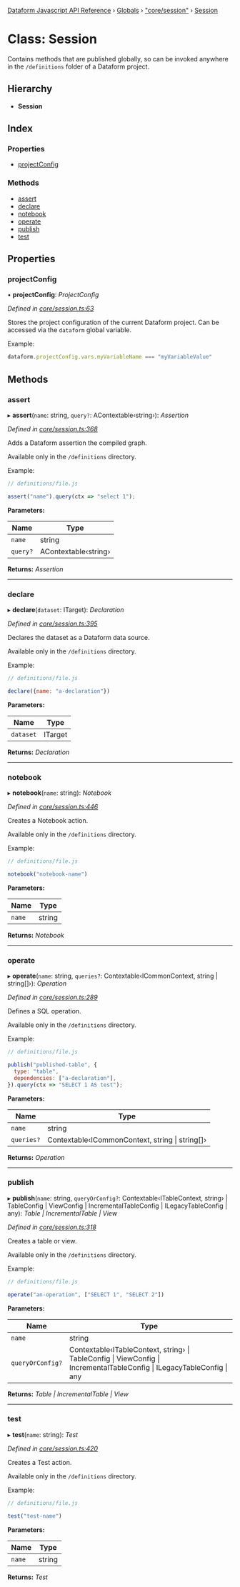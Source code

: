 [Dataform Javascript API Reference](../README.md) › [Globals](../globals.md) › ["core/session"](../modules/_core_session_.md) › [Session](_core_session_.session.md)

# Class: Session

Contains methods that are published globally, so can be invoked anywhere in the `/definitions`
folder of a Dataform project.

## Hierarchy

* **Session**

## Index

### Properties

* [projectConfig](_core_session_.session.md#projectconfig)

### Methods

* [assert](_core_session_.session.md#assert)
* [declare](_core_session_.session.md#declare)
* [notebook](_core_session_.session.md#notebook)
* [operate](_core_session_.session.md#operate)
* [publish](_core_session_.session.md#publish)
* [test](_core_session_.session.md#test)

## Properties

###  projectConfig

• **projectConfig**: *ProjectConfig*

*Defined in [core/session.ts:63](https://github.com/dataform-co/dataform/blob/e80f2e1c/core/session.ts#L63)*

Stores the project configuration of the current Dataform project. Can be accessed via the
`dataform` global variable.

Example:

```js
dataform.projectConfig.vars.myVariableName === "myVariableValue"
```

## Methods

###  assert

▸ **assert**(`name`: string, `query?`: AContextable‹string›): *Assertion*

*Defined in [core/session.ts:368](https://github.com/dataform-co/dataform/blob/e80f2e1c/core/session.ts#L368)*

Adds a Dataform assertion the compiled graph.

Available only in the `/definitions` directory.

Example:
```js
// definitions/file.js

assert("name").query(ctx => "select 1");
```

<!-- TODO(ekrekr): safely allow passing of config blocks as the second argument, similar to
publish. -->

**Parameters:**

Name | Type |
------ | ------ |
`name` | string |
`query?` | AContextable‹string› |

**Returns:** *Assertion*

___

###  declare

▸ **declare**(`dataset`: ITarget): *Declaration*

*Defined in [core/session.ts:395](https://github.com/dataform-co/dataform/blob/e80f2e1c/core/session.ts#L395)*

Declares the dataset as a Dataform data source.

Available only in the `/definitions` directory.

Example:
```js
// definitions/file.js

declare({name: "a-declaration"})
```

<!-- TODO(ekrekr): safely allow passing of config blocks as the second argument, similar to
publish. -->

**Parameters:**

Name | Type |
------ | ------ |
`dataset` | ITarget |

**Returns:** *Declaration*

___

###  notebook

▸ **notebook**(`name`: string): *Notebook*

*Defined in [core/session.ts:446](https://github.com/dataform-co/dataform/blob/e80f2e1c/core/session.ts#L446)*

Creates a Notebook action.

Available only in the `/definitions` directory.

Example:
```js
// definitions/file.js

notebook("notebook-name")
```

<!-- TODO(ekrekr): safely allow passing of config blocks as the second argument, similar to
publish. -->
<!-- TODO(ekrekr): add tests for this method -->

**Parameters:**

Name | Type |
------ | ------ |
`name` | string |

**Returns:** *Notebook*

___

###  operate

▸ **operate**(`name`: string, `queries?`: Contextable‹ICommonContext, string | string[]›): *Operation*

*Defined in [core/session.ts:289](https://github.com/dataform-co/dataform/blob/e80f2e1c/core/session.ts#L289)*

Defines a SQL operation.

Available only in the `/definitions` directory.

Example:

```js
// definitions/file.js

publish("published-table", {
  type: "table",
  dependencies: ["a-declaration"],
}).query(ctx => "SELECT 1 AS test");
```

**Parameters:**

Name | Type |
------ | ------ |
`name` | string |
`queries?` | Contextable‹ICommonContext, string &#124; string[]› |

**Returns:** *Operation*

___

###  publish

▸ **publish**(`name`: string, `queryOrConfig?`: Contextable‹ITableContext, string› | TableConfig | ViewConfig | IncrementalTableConfig | ILegacyTableConfig | any): *Table | IncrementalTable | View*

*Defined in [core/session.ts:318](https://github.com/dataform-co/dataform/blob/e80f2e1c/core/session.ts#L318)*

Creates a table or view.

Available only in the `/definitions` directory.

Example:

```js
// definitions/file.js

operate("an-operation", ["SELECT 1", "SELECT 2"])
```

**Parameters:**

Name | Type |
------ | ------ |
`name` | string |
`queryOrConfig?` | Contextable‹ITableContext, string› &#124; TableConfig &#124; ViewConfig &#124; IncrementalTableConfig &#124; ILegacyTableConfig &#124; any |

**Returns:** *Table | IncrementalTable | View*

___

###  test

▸ **test**(`name`: string): *Test*

*Defined in [core/session.ts:420](https://github.com/dataform-co/dataform/blob/e80f2e1c/core/session.ts#L420)*

Creates a Test action.

Available only in the `/definitions` directory.

Example:
```js
// definitions/file.js

test("test-name")
```

<!-- TODO(ekrekr): safely allow passing of config blocks as the second argument, similar to
publish. -->
<!-- TODO(ekrekr): add tests for this method -->

**Parameters:**

Name | Type |
------ | ------ |
`name` | string |

**Returns:** *Test*
